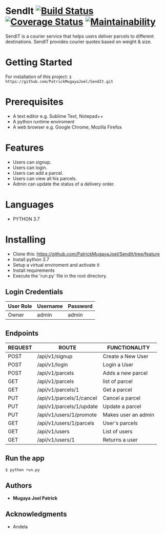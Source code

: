 # SendIt [![Build Status](https://travis-ci.org/PatrickMugayaJoel/SendIt.svg?branch=feature)](https://travis-ci.org/PatrickMugayaJoel/SendIt) [![Coverage Status](https://coveralls.io/repos/github/PatrickMugayaJoel/SendIt/badge.svg?branch=feature)](https://coveralls.io/github/PatrickMugayaJoel/SendIt?branch=feature) [![Maintainability](https://api.codeclimate.com/v1/badges/7a64cecee106d76232d1/maintainability)](https://codeclimate.com/github/PatrickMugayaJoel/SendIt/maintainability)

SendIT is a courier service that helps users deliver parcels to different destinations. SendIT provides courier quotes based on weight & size.
    

# Getting Started

For installation of this project:  `$ https://github.com/PatrickMugayaJoel/SendIt.git`

# Prerequisites

* A text editor e.g. Sublime Text, Notepad++
* A python runtime enviroment
* A web browser e.g. Google Chrome, Mozilla Firefox

# Features

* Users can signup.
* Users can login.
* Users can add a parcel.
* Users can view all his parcels.
* Admin can update the status of a delivery order.
 
# Languages

* PYTHON 3.7
 
# Installing

* Clone this: https://github.com/PatrickMugayaJoel/SendIt/tree/feature
* Install python 3.7
* Setup a virtual enviroment and activate it
* Install requirements
* Execute the 'run.py' file in the root directory.

## Login Credentials

| User Role | Username | Password |
| ----------- | -------- | --------- |
| Owner | admin | admin |

## Endpoints

| REQUEST | ROUTE | FUNCTIONALITY |
| ------- | ----- | ------------- |
| POST | /api/v1/signup |Create a New User|
| POST | /api/v1/login |Login a User|
| POST | /api/v1/parcels | Adds a new parcel |
| GET | /api/v1/parcels | list of parcel |
| GET | /api/v1/parcels/1 | Get a parcel |
| PUT | /api/v1/parcels/1/cancel | Cancel a parcel |
| PUT | /api/v1/parcels/1/update | Update a parcel |
| PUT | /api/v1/users/1/promote | Makes user an admin |
| GET | /api/v1/users/1/parcels | User's parcels |
| GET | /api/v1/users | List of users |
| GET | /api/v1/users/1 | Returns a user |

## Run the app

`$ python run.py`

## Authors

* **Mugaya Joel Patrick**
 
## Acknowledgments

* Andela






